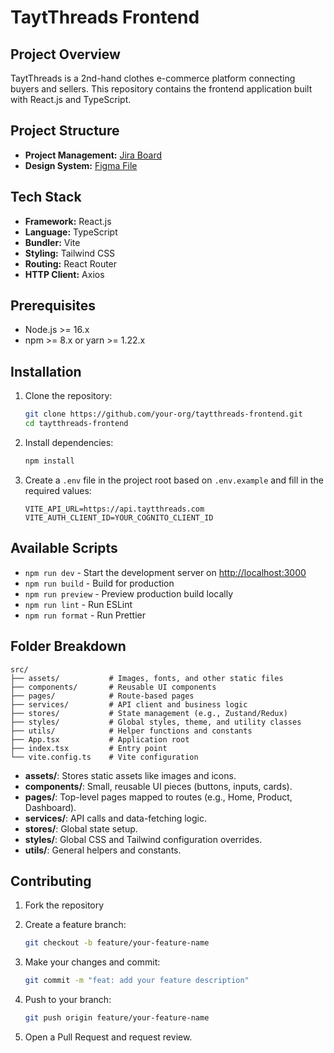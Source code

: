 # TaytThreads Frontend

## Project Overview

TaytThreads is a 2nd-hand clothes e-commerce platform connecting buyers and sellers. This repository contains the frontend application built with React.js and TypeScript.

## Project Structure

- **Project Management:** [Jira Board](https://taytthreads.atlassian.net/jira/software/projects/SCRUM/boards/1/backlog)
- **Design System:** [Figma File](https://www.figma.com/design/THA9ONk6yAnemaLDnYq8kf/TaytThreads?node-id=0-1&t=7O1XmCEf7bvyuFjx-1)

## Tech Stack

- **Framework:** React.js
- **Language:** TypeScript
- **Bundler:** Vite
- **Styling:** Tailwind CSS
- **Routing:** React Router
- **HTTP Client:** Axios

## Prerequisites

- Node.js >= 16.x
- npm >= 8.x or yarn >= 1.22.x

## Installation

1. Clone the repository:

   ```bash
   git clone https://github.com/your-org/taytthreads-frontend.git
   cd taytthreads-frontend
   ```

2. Install dependencies:

   ```bash
   npm install
   ```

3. Create a `.env` file in the project root based on `.env.example` and fill in the required values:

   ```env
   VITE_API_URL=https://api.taytthreads.com
   VITE_AUTH_CLIENT_ID=YOUR_COGNITO_CLIENT_ID
   ```

## Available Scripts

- `npm run dev` - Start the development server on [http://localhost:3000](http://localhost:3000)
- `npm run build` - Build for production
- `npm run preview` - Preview production build locally
- `npm run lint` - Run ESLint
- `npm run format` - Run Prettier

## Folder Breakdown

```plaintext
src/
├── assets/           # Images, fonts, and other static files
├── components/       # Reusable UI components
├── pages/            # Route-based pages
├── services/         # API client and business logic
├── stores/           # State management (e.g., Zustand/Redux)
├── styles/           # Global styles, theme, and utility classes
├── utils/            # Helper functions and constants
├── App.tsx           # Application root
├── index.tsx         # Entry point
└── vite.config.ts    # Vite configuration
```

- **assets/**: Stores static assets like images and icons.
- **components/**: Small, reusable UI pieces (buttons, inputs, cards).
- **pages/**: Top-level pages mapped to routes (e.g., Home, Product, Dashboard).
- **services/**: API calls and data-fetching logic.
- **stores/**: Global state setup.
- **styles/**: Global CSS and Tailwind configuration overrides.
- **utils/**: General helpers and constants.

## Contributing

1. Fork the repository
2. Create a feature branch:

   ```bash
   git checkout -b feature/your-feature-name
   ```

3. Make your changes and commit:

   ```bash
   git commit -m "feat: add your feature description"
   ```

4. Push to your branch:

   ```bash
   git push origin feature/your-feature-name
   ```

5. Open a Pull Request and request review.
